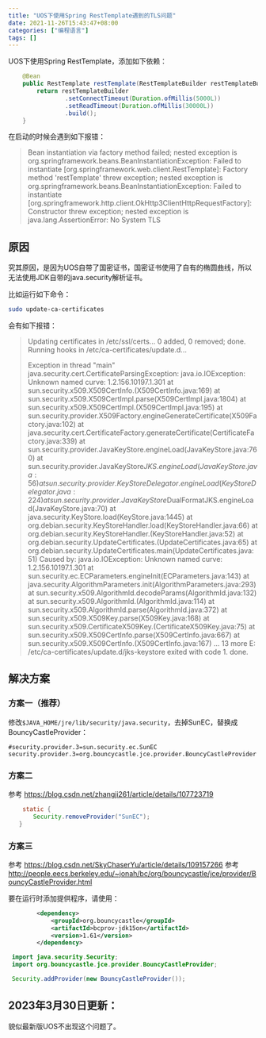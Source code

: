 ```yaml
---
title: "UOS下使用Spring RestTemplate遇到的TLS问题"
date: 2021-11-26T15:43:47+08:00
categories: ["编程语言"]
tags: []
---
```


UOS下使用Spring RestTemplate，添加如下依赖：

```java
    @Bean
    public RestTemplate restTemplate(RestTemplateBuilder restTemplateBuilder) {
        return restTemplateBuilder
                .setConnectTimeout(Duration.ofMillis(5000L))
                .setReadTimeout(Duration.ofMillis(30000L))
                .build();
    }
```

在启动的时候会遇到如下报错：

> Bean instantiation via factory method failed; nested exception is org.springframework.beans.BeanInstantiationException: Failed to instantiate [org.springframework.web.client.RestTemplate]: Factory method 'restTemplate' threw exception; nested exception is org.springframework.beans.BeanInstantiationException: Failed to instantiate [org.springframework.http.client.OkHttp3ClientHttpRequestFactory]: Constructor threw exception; nested exception is java.lang.AssertionError: No System TLS

## 原因

究其原因，是因为UOS自带了国密证书，国密证书使用了自有的椭圆曲线，所以无法使用JDK自带的java.security解析证书。

比如运行如下命令：

```bash
sudo update-ca-certificates
```

会有如下报错：

> Updating certificates in /etc/ssl/certs...
> 0 added, 0 removed; done.
> Running hooks in /etc/ca-certificates/update.d...
> 
> Exception in thread "main" java.security.cert.CertificateParsingException: java.io.IOException: Unknown named curve: 1.2.156.10197.1.301
>         at sun.security.x509.X509CertInfo.<init>(X509CertInfo.java:169)
>         at sun.security.x509.X509CertImpl.parse(X509CertImpl.java:1804)
>         at sun.security.x509.X509CertImpl.<init>(X509CertImpl.java:195)
>         at sun.security.provider.X509Factory.engineGenerateCertificate(X509Factory.java:102)
>         at java.security.cert.CertificateFactory.generateCertificate(CertificateFactory.java:339)
>         at sun.security.provider.JavaKeyStore.engineLoad(JavaKeyStore.java:760)
>         at sun.security.provider.JavaKeyStore$JKS.engineLoad(JavaKeyStore.java:56)
>         at sun.security.provider.KeyStoreDelegator.engineLoad(KeyStoreDelegator.java:224)
>         at sun.security.provider.JavaKeyStore$DualFormatJKS.engineLoad(JavaKeyStore.java:70)
>         at java.security.KeyStore.load(KeyStore.java:1445)
>         at org.debian.security.KeyStoreHandler.load(KeyStoreHandler.java:66)
>         at org.debian.security.KeyStoreHandler.<init>(KeyStoreHandler.java:52)
>         at org.debian.security.UpdateCertificates.<init>(UpdateCertificates.java:65)
>         at org.debian.security.UpdateCertificates.main(UpdateCertificates.java:51)
> Caused by: java.io.IOException: Unknown named curve: 1.2.156.10197.1.301
>         at sun.security.ec.ECParameters.engineInit(ECParameters.java:143)
>         at java.security.AlgorithmParameters.init(AlgorithmParameters.java:293)
>         at sun.security.x509.AlgorithmId.decodeParams(AlgorithmId.java:132)
>         at sun.security.x509.AlgorithmId.<init>(AlgorithmId.java:114)
>         at sun.security.x509.AlgorithmId.parse(AlgorithmId.java:372)
>         at sun.security.x509.X509Key.parse(X509Key.java:168)
>         at sun.security.x509.CertificateX509Key.<init>(CertificateX509Key.java:75)
>         at sun.security.x509.X509CertInfo.parse(X509CertInfo.java:667)
>         at sun.security.x509.X509CertInfo.<init>(X509CertInfo.java:167)
>         ... 13 more
> E: /etc/ca-certificates/update.d/jks-keystore exited with code 1.
> done.

## 解决方案

### 方案一（推荐）

修改`$JAVA_HOME/jre/lib/security/java.security`，去掉SunEC，替换成BouncyCastleProvider：
```
#security.provider.3=sun.security.ec.SunEC
security.provider.3=org.bouncycastle.jce.provider.BouncyCastleProvider
```

### 方案二

参考 <https://blog.csdn.net/zhangji261/article/details/107723719>

```Java
    static {
       Security.removeProvider("SunEC");
   }
```

### 方案三

参考 <https://blog.csdn.net/SkyChaserYu/article/details/109157266>
参考 <http://people.eecs.berkeley.edu/~jonah/bc/org/bouncycastle/jce/provider/BouncyCastleProvider.html>


要在运行时添加提供程序，请使用：

```xml
        <dependency>
            <groupId>org.bouncycastle</groupId>
            <artifactId>bcprov-jdk15on</artifactId>
            <version>1.61</version>
        </dependency>
```

```Java
 import java.security.Security;
 import org.bouncycastle.jce.provider.BouncyCastleProvider;

 Security.addProvider(new BouncyCastleProvider());
```


## 2023年3月30日更新：

貌似最新版UOS不出现这个问题了。
